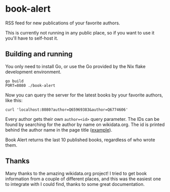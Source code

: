 # book-alert

RSS feed for new publications of your favorite authors.

This is currently not running in any public place, so if you want to use it you'll have to self-host it.

## Building and running

You only need to install Go, or use the Go provided by the Nix flake development environment.

```
go build
PORT=8080 ./book-alert
```

Now you can query the server for the latest books by your favorite authors, like this:

```
curl 'localhost:8080?author=Q65969383&author=Q6774606'
```

Every author gets their own `author=<id>` query parameter. The IDs can be found by searching for the author by name on wikidata.org. The id is printed behind the author name in the page title ([example](https://www.wikidata.org/wiki/Q6774606)).

Book Alert returns the last 10 published books, regardless of who wrote them.

## Thanks

Many thanks to the amazing wikidata.org project! I tried to get book information from a couple of different places, and this was the easiest one to integrate with I could find, thanks to some great documentation.
